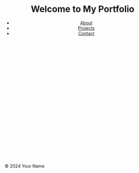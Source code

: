 <!DOCTYPE html>
<html lang="en">
<head>
    <meta charset="UTF-8">
    <meta name="viewport" content="width=device-width, initial-scale=1.0">
    <title>My Portfolio</title>
    <link rel="stylesheet" href="styles.css">
    <style>
        /* Additional styles for animation */
        .section {
            opacity: 0;
            transform: translateY(20px);
            transition: opacity 0.5s ease, transform 0.5s ease;
        }
        .section.visible {
            opacity: 1;
            transform: translateY(0);
        }
    </style>
</head>
<body>
    <header>
        <div class="container">
            <h1>Welcome to My Portfolio</h1>
            <nav>
                <ul>
                    <li><a href="#about">About</a></li>
                    <li><a href="#projects">Projects</a></li>
                    <li><a href="#contact">Contact</a></li>
                </ul>
            </nav>
        </div>
    </header>
    <main>
        <section id="about" class="section">
            <div class="container">
                <h2>About Me</h2>
                <p>Write something about yourself here.</p>
            </div>
        </section>
        <section id="projects" class="section">
            <div class="container">
                <h2>Projects</h2>
                <div class="project">
                    <h3>Project Title</h3>
                    <p>Description of the project.</p>
                    <img src="project_image.jpg" alt="Project Image">
                    <a href="#" class="button">Learn More</a>
                </div>
                <!-- Add more projects here -->
            </div>
        </section>
        <section id="contact" class="section">
            <div class="container">
                <h2>Contact Me</h2>
                <p>You can reach me at email@example.com</p>
                <a href="mailto:email@example.com" class="button">Email Me</a>
            </div>
        </section>
    </main>
    <footer>
        <div class="container">
            <p>&copy; 2024 Your Name</p>
        </div>
    </footer>
    <script>
        // JavaScript for scroll animations
        document.addEventListener("DOMContentLoaded", function() {
            const sections = document.querySelectorAll('.section');

            function checkPosition() {
                sections.forEach(section => {
                    const position = section.getBoundingClientRect();
                    // If the section is in the viewport
                    if (position.top < window.innerHeight * 0.75 && position.bottom >= 0) {
                        section.classList.add('visible');
                    } else {
                        section.classList.remove('visible');
                    }
                });
            }

            window.addEventListener('scroll', checkPosition);
            window.addEventListener('resize', checkPosition);

            checkPosition();
        });
    </script>
</body>
</html>

